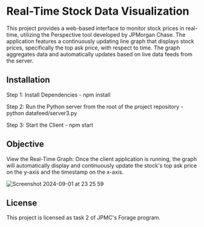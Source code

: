 # Real-Time Stock Data Visualization

This project provides a web-based interface to monitor stock prices in real-time, utilizing the Perspective tool developed by JPMorgan Chase. The application features a continuously updating line graph that displays stock prices, specifically the top ask price, with respect to time. The graph aggregates data and automatically updates based on live data feeds from the server.

## Installation

Step 1: Install Dependencies - npm install

Step 2: Run the Python server from the root of the project repository - python datafeed/server3.py

Step 3: Start the Client - npm start

## Objective
View the Real-Time Graph: Once the client application is running, the graph will automatically display and continuously update the stock's top ask price on the y-axis and the timestamp on the x-axis.

![Screenshot 2024-09-01 at 23 25 59](https://github.com/user-attachments/assets/887bd30f-7111-4ca3-93d9-d56daeb4f117)

## License

This project is licensed as task 2 of JPMC's Forage program.
